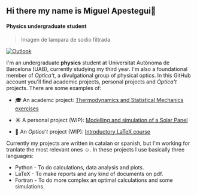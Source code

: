 ## Hi there my name is Miguel Apestegui👋
#### Physics undergraduate student
> Imagen de lampara de sodio filtrada

[![Outlook](https://img.shields.io/badge/Outlook-Contact_Me-blue?style=for-the-badge&logo=microsoft-outlook&logoColor=white&size=20x20)](mailto:MiguelAlejandro.Apestegui@autonoma.cat)

I'm an undergraduate **physics** student at Universitat Autònoma de Barcelona (UAB), currently studying my third year. I'm also a foundational member of  _Optica't_, a divulgational group of physical optics. In this GitHub account you'll find academic projects, personal projects and _Optica't_ projects. There are some examples of:

- 🎓 An academc project:
[Thermodynamics and Statistical Mechanics exercises](https://github.com/Efesic/TiME)

- ☀️ A personal project (WIP):
[Modelling and simulation of a Solar Panel](https://github.com/GallardoDodd/FvOptim)

- 💎 An _Optica't_ project (WIP):
[Introductory LaTeX course](https://github.com/Efesic/Curs-LateX)

Currently my projects are written in catalan or spanish, but I'm working for tranlate the most relevant ones ☺️. In these projects I use basically three languages:

- Python - To do calculations, data analysis and plots.
- LaTeX - To make reports and any kind of documents on pdf.
- Fortran - To do more complex an optimal calculations and some simulations.
